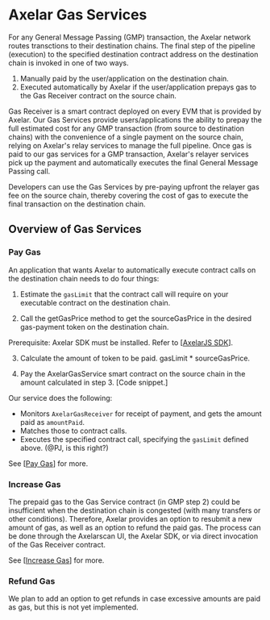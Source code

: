 # Axelar Gas Services

For any General Message Passing (GMP) transaction, the Axelar network routes transctions to their destination chains. The final step of the pipeline (execution) to the specified destination contract address on the destination chain is invoked in one of two ways. 
1. Manually paid by the user/application on the destination chain.
2. Executed automatically by Axelar if the user/application prepays gas to the Gas Receiver contract on the source chain.

Gas Receiver is a smart contract deployed on every EVM that is provided by Axelar. Our Gas Services provide users/applications the ability to prepay the full estimated cost for any GMP transaction (from source to destination chains) with the convenience of a single payment on the source chain, relying on Axelar's relay services to manage the full pipeline. Once gas is paid to our gas services for a GMP transaction, Axelar's relayer services pick up the payment and automatically executes the final General Message Passing call.

Developers can use the Gas Services by pre-paying upfront the relayer gas fee on the source chain, thereby covering the cost of gas to execute the final transaction on the destination chain. 

## Overview of Gas Services

### Pay Gas

An application that wants Axelar to automatically execute contract calls on the destination chain needs to do four things:

1. Estimate the `gasLimit` that the contract call will require on your executable contract on the destination chain.

2. Call the getGasPrice method to get the sourceGasPrice in the desired gas-payment token on the destination chain. 

Prerequisite: Axelar SDK must be installed. Refer to [[AxelarJS SDK](axelarjs-sdk/token-transfer-dep-addr)].

3. Calculate the amount of token to be paid. 
gasLimit * sourceGasPrice.

4. Pay the AxelarGasService smart contract on the source chain in the amount calculated in step 3. 
[Code snippet.]

Our service does the following:

- Monitors `AxelarGasReceiver` for receipt of payment, and gets the amount paid as `amountPaid`.
- Matches those to contract calls.
- Executes the specified contract call, specifying the `gasLimit` defined above. (@PJ, is this right?)

See [[Pay Gas](pay-gas)] for more.

### Increase Gas

The prepaid gas to the Gas Service contract (in GMP step 2) could be insufficient when the destination chain is congested (with many transfers or other conditions). Therefore, Axelar provides an option to resubmit a new amount of gas, as well as an option to refund the paid gas. The process can be done through the Axelarscan UI, the Axelar SDK, or via direct invocation of the Gas Receiver contract. 

See [[Increase Gas](increase-gas)] for more.

### Refund Gas

We plan to add an option to get refunds in case excessive amounts are paid as gas, but this is not yet implemented.
